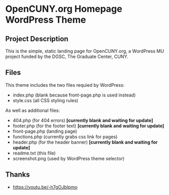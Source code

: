 # OpenCUNY.org Homepage WordPress Theme

## Project Description

This is the simple, static landing page for OpenCUNY.org, a WordPress MU project funded by the DGSC, The Graduate Center, CUNY. 

## Files

This theme includes the two files requied by WordPress:
- index.php (blank because front-page.php is used instead)
- style.css (all CSS styling rules)

As well as additional files:
- 404.php (for 404 errors) **[currently blank and waiting for update]**
- footer.php (for the footer text) **[currently blank and waiting for update]**
- front-page.php (landing page)
- functions.php (currently grabs css link for pages)
- header.php (for the header banner) **[currently blank and waiting for update]**
- readme.txt (this file)
- screenshot.png (used by WordPress theme selector)

## Thanks
- https://youtu.be/-h7gOJbIpmo



